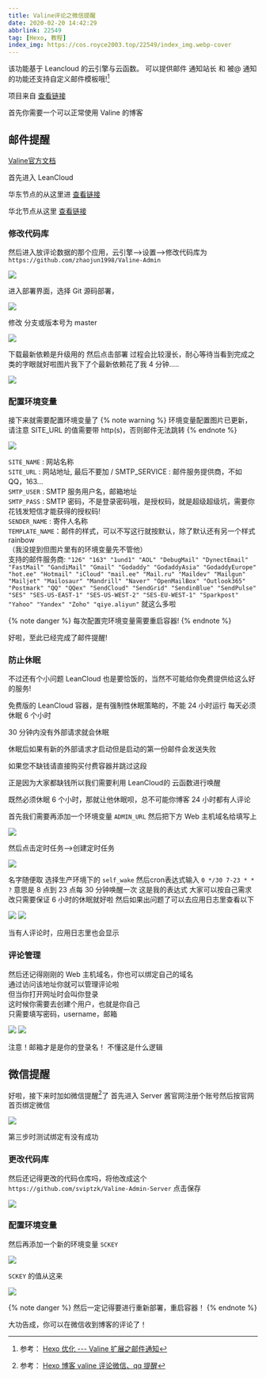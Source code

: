```yaml
---
title: Valine评论之微信提醒
date: 2020-02-20 14:42:29
abbrlink: 22549
tag: [Hexo, 教程]
index_img: https://cos.royce2003.top/22549/index_img.webp-cover
---
```


该功能基于 Leancloud 的云引擎与云函数。
可以提供邮件 通知站长 和 被@ 通知 的功能还支持自定义邮件模板哦![^1]

项目来自 [查看链接](http://www.zhaojun.im/)

首先你需要一个可以正常使用 Valine 的博客

## 邮件提醒

[Valine官方文档](https://valine.js.org/)

首先进入 LeanCloud

华东节点的从这里进 [查看链接](https://tab.leancloud.cn/applist.html#/apps)

华北节点从这里 [查看链接](https://leancloud.cn/dashboard/login.html#/apps)

### 修改代码库
然后进入放评论数据的那个应用，云引擎-->设置-->修改代码库为
`https://github.com/zhaojun1998/Valine-Admin`

![](https://cos.royce2003.top/22549/01.webp-default)

进入部署界面，选择 Git 源码部署，

![](https://cos.royce2003.top/22549/02.webp-default)

修改 分支或版本号为 master

![](https://cos.royce2003.top/22549/03.webp-default)

下载最新依赖是升级用的
然后点击部署
过程会比较漫长，耐心等待当看到完成之类的字眼就好啦图片我下了个最新依赖花了我 4 分钟.....

![](https://cos.royce2003.top/22549/04.webp-default)

### 配置环境变量

接下来就需要配置环境变量了
{% note warning %}
环境变量配置图片已更新，请注意 SITE_URL 的值需要带 http(s)，否则邮件无法跳转
{% endnote %}

![](https://cos.royce2003.top/22549/05.webp-default)

`SITE_NAME` : 网站名称  
`SITE_URL` : 网站地址, 最后不要加 / SMTP_SERVICE : 邮件服务提供商，不如QQ，163...  
`SMTP_USER` : SMTP 服务用户名，邮箱地址  
`SMTP_PASS` : SMTP 密码，不是登录密码哦，是授权码，就是超级超级坑，需要你花钱发短信才能获得的授权码!  
`SENDER_NAME` : 寄件人名称  
`TEMPLATE_NAME`：邮件的样式，可以不写这行就按默认，除了默认还有另一个样式rainbow  
（我没提到但图片里有的环境变量先不管他）  
支持的邮件服务商:
`"126" "163" "1und1" "AOL" "DebugMail" "DynectEmail" "FastMail" "GandiMail" "Gmail" "Godaddy" "GodaddyAsia" "GodaddyEurope" "hot.ee" "Hotmail" "iCloud" "mail.ee" "Mail.ru" "Maildev" "Mailgun" "Mailjet" "Mailosaur" "Mandrill" "Naver" "OpenMailBox" "Outlook365" "Postmark" "QQ" "QQex" "SendCloud" "SendGrid" "SendinBlue" "SendPulse" "SES" "SES-US-EAST-1" "SES-US-WEST-2" "SES-EU-WEST-1" "Sparkpost" "Yahoo" "Yandex" "Zoho" "qiye.aliyun"` 就这么多啦

{% note danger %}
每次配置完环境变量需要重启容器!
{% endnote %}

好啦，至此已经完成了邮件提醒!

### 防止休眠

不过还有个小问题 LeanCloud 也是要恰饭的，当然不可能给你免费提供给这么好的服务!

免费版的 LeanCloud 容器，是有强制性休眠策略的，不能 24 小时运行
每天必须休眠 6 个小时

30 分钟内没有外部请求就会休眠

休眠后如果有新的外部请求才启动但是启动的第一份邮件会发送失败

如果您不缺钱请直接购买付费容器并跳过这段

正是因为大家都缺钱所以我们需要利用 LeanCloud的 云函数进行唤醒

既然必须休眠 6 个小时，那就让他休眠呗，总不可能你博客 24 小时都有人评论

首先我们需要再添加一个环境变量 `ADMIN_URL` 然后把下方 Web 主机域名给填写上

![](https://cos.royce2003.top/22549/06.webp-default)

然后点击定时任务-->创建定时任务

![](https://cos.royce2003.top/22549/07.webp-default)

名字随便取
选择生产环境下的 `self_wake`
然后cron表达式输入
`0 */30 7-23 * * ?`
意思是 8 点到 23 点每 30 分钟唤醒一次
这是我的表达式
大家可以按自己需求改只需要保证 6 小时的休眠就好啦
然后如果出问题了可以去应用日志里查看以下

![](https://cos.royce2003.top/22549/08.webp-default)
![](https://cos.royce2003.top/22549/09.webp-default)

当有人评论时，应用日志里也会显示  

### 评论管理

然后还记得刚刚的 Web 主机域名，你也可以绑定自己的域名  
通过访问该地址你就可以管理评论啦  
但当你打开网址时会叫你登录  
这时候你需要去创建个用户，也就是你自己  
只需要填写密码，username，邮箱

![](https://cos.royce2003.top/22549/10.webp-default)
![](https://cos.royce2003.top/22549/11.webp-default)

注意！邮箱才是是你的登录名！
不懂这是什么逻辑


## 微信提醒

好啦，接下来时加如微信提醒[^2]了
首先进入 Server 酱官网注册个账号然后按官网首页绑定微信

![](https://cos.royce2003.top/22549/12.webp-default)

第三步时测试绑定有没有成功

### 更改代码库

然后还记得更改的代码仓库吗，将他改成这个
`https://github.com/sviptzk/Valine-Admin-Server` 点击保存

![](https://cos.royce2003.top/22549/13.webp-default)

### 配置环境变量

然后再添加一个新的环境变量 `SCKEY`

![](https://cos.royce2003.top/22549/14.webp-default)

`SCKEY` 的值从这来

![](https://cos.royce2003.top/22549/15.webp-default)

{% note danger %}
然后一定记得要进行重新部署，重启容器！
{% endnote %}

大功告成，你可以在微信收到博客的评论了！

[^1]: 参考： [Hexo 优化 --- Valine 扩展之邮件通知](http://www.zhaojun.im/hexo-valine-admin/)
[^2]: 参考： [Hexo 博客 valine 评论微信、qq 提醒](https://www.antmoe.com/posts/2380732b/index.html)